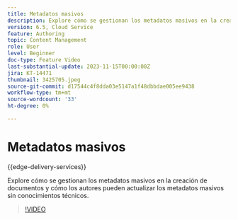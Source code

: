 ```yaml
---
title: Metadatos masivos
description: Explore cómo se gestionan los metadatos masivos en la creación de documentos.
version: 6.5, Cloud Service
feature: Authoring
topic: Content Management
role: User
level: Beginner
doc-type: Feature Video
last-substantial-update: 2023-11-15T00:00:00Z
jira: KT-14471
thumbnail: 3425705.jpeg
source-git-commit: d17544c4f8dda03e5147a1f48dbbdae005ee9438
workflow-type: tm+mt
source-wordcount: '33'
ht-degree: 0%

---
```



# Metadatos masivos

{{edge-delivery-services}}

Explore cómo se gestionan los metadatos masivos en la creación de documentos y cómo los autores pueden actualizar los metadatos masivos sin conocimientos técnicos.

>[!VIDEO](https://video.tv.adobe.com/v/3425705/?learn=on)
